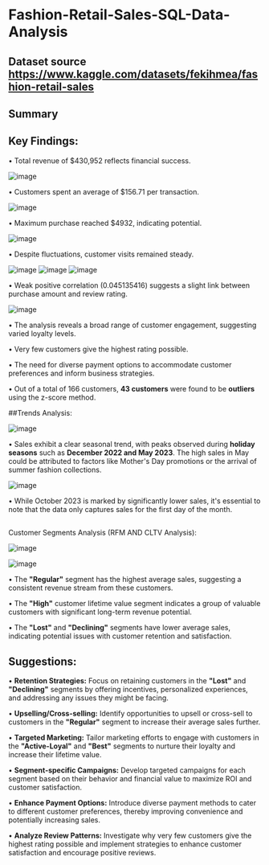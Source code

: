 # Fashion-Retail-Sales-SQL-Data-Analysis
## Dataset source  https://www.kaggle.com/datasets/fekihmea/fashion-retail-sales 

## Summary

## Key Findings:
•	Total revenue of $430,952 reflects financial success.                                        

![image](https://github.com/lavanya-126/Fashion-Retail-Sales-SQL-Data-Analysis/assets/154506749/4bc8fc1f-ca46-40fe-aee1-0df6261cedc5)

•	Customers spent an average of $156.71 per transaction.

![image](https://github.com/lavanya-126/Fashion-Retail-Sales-SQL-Data-Analysis/assets/154506749/f5353f8f-77e3-474e-a2a0-3830af0985b6)

•	Maximum purchase reached $4932, indicating potential.

![image](https://github.com/lavanya-126/Fashion-Retail-Sales-SQL-Data-Analysis/assets/154506749/868f0626-14e3-45e0-93a4-743b6a74ee4b)

•	Despite fluctuations, customer visits remained steady.

![image](https://github.com/lavanya-126/Fashion-Retail-Sales-SQL-Data-Analysis/assets/154506749/bce981f2-d71e-4fa7-8c55-f3b2b94cd99d) 
![image](https://github.com/lavanya-126/Fashion-Retail-Sales-SQL-Data-Analysis/assets/154506749/109f29a3-76a3-4943-92b8-1cf0e5446c31) 
![image](https://github.com/lavanya-126/Fashion-Retail-Sales-SQL-Data-Analysis/assets/154506749/612bd942-759e-43a0-ad1b-46c934f47b1d)

•	Weak positive correlation (0.045135416) suggests a slight link between purchase amount and review rating.

![image](https://github.com/lavanya-126/Fashion-Retail-Sales-SQL-Data-Analysis/assets/154506749/dd8806f6-fbe5-4b67-8a8a-41affe94f80e)

•	The analysis reveals a broad range of customer engagement, suggesting varied loyalty levels.

•	Very few customers give the highest rating possible.

•	The need for diverse payment options to accommodate customer preferences and inform business strategies.

•	Out of a total of 166 customers, **43 customers** were found to be **outliers** using the z-score method.

##Trends Analysis:

![image](https://github.com/lavanya-126/Fashion-Retail-Sales-SQL-Data-Analysis/assets/154506749/31463184-f0ec-4349-91d7-7fedd356e8ad)

•	Sales exhibit a clear seasonal trend, with peaks observed during **holiday seasons** such as **December 2022 and May 2023**. The high sales in May could be attributed to factors like Mother's Day promotions or the arrival of summer fashion collections.

![image](https://github.com/lavanya-126/Fashion-Retail-Sales-SQL-Data-Analysis/assets/154506749/90f3efb0-b20d-4715-b67d-e283f361005d)

•	While October 2023 is marked by significantly lower sales, it's essential to note that the data only captures sales for the first day of the month.

##
Customer Segments Analysis (RFM AND CLTV Analysis):

![image](https://github.com/lavanya-126/Fashion-Retail-Sales-SQL-Data-Analysis/assets/154506749/7b2b038a-b547-43fc-9396-328b119bb0e7)

![image](https://github.com/lavanya-126/Fashion-Retail-Sales-SQL-Data-Analysis/assets/154506749/c0f272da-e84b-4d51-895a-4e04d7bc4422)

•	The **"Regular"** segment has the highest average sales, suggesting a consistent revenue stream from these customers.

•	The **"High"** customer lifetime value segment indicates a group of valuable customers with significant long-term revenue potential.

•	The **"Lost"** and **"Declining"** segments have lower average sales, indicating potential issues with customer retention and satisfaction.

## Suggestions:

•	**Retention Strategies:** Focus on retaining customers in the **"Lost"** and **"Declining"** segments by offering incentives, personalized experiences, and addressing any issues they might be facing.

•	**Upselling/Cross-selling:** Identify opportunities to upsell or cross-sell to customers in the **"Regular"** segment to increase their average sales further.

•	**Targeted Marketing:** Tailor marketing efforts to engage with customers in the **"Active-Loyal"** and **"Best"** segments to nurture their loyalty and increase their lifetime value.

•	**Segment-specific Campaigns:** Develop targeted campaigns for each segment based on their behavior and financial value to maximize ROI and customer satisfaction.

•	**Enhance Payment Options:** Introduce diverse payment methods to cater to different customer preferences, thereby improving convenience and potentially increasing sales.

•	**Analyze Review Patterns:** Investigate why very few customers give the highest rating possible and implement strategies to enhance customer satisfaction and encourage positive reviews.





